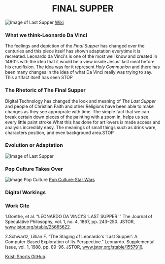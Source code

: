 # <center>FINAL SUPPER</center>
![Image of Last Supper](https://upload.wikimedia.org/wikipedia/commons/thumb/4/4b/%C3%9Altima_Cena_-_Da_Vinci_5.jpg/1024px-%C3%9Altima_Cena_-_Da_Vinci_5.jpg)
[Wiki](https://upload.wikimedia.org/wikipedia/commons/thumb/4/4b/%C3%9Altima_Cena_-_Da_Vinci_5.jpg/1024px-%C3%9Altima_Cena_-_Da_Vinci_5.jpg)

### What we think-Leonardo Da Vinci
The feelings and depiction of the _Final Supper_ has changed over the centuries and 
this piece itself has shown adaptation everytime it is recreated. Leonardo da Vinci's 
is one of the most well know and created in 1490's with the idea that it would be a view inside Jesus'
last meal before his crucifixion. The idea was for it represent _Holy Communion_ and there has been many changes in the idea of what Da Vinci really was trying to say. This artifact itself has seen STOP

### The Rhetoric of The Final Supper
Digital Technology has changed the look and meaning of _The Last Supper_ and people of Christian Faith and other Religions have been able to make changes as they see approprate with time. The simple fact that we can break  certain down pieces of the painting with a zoom in, helps us see every little paint stroke.What this has done for art lovers is made access and analysis incredibly easy. The meanings of small things such as drink ware, characters position, and even background area.STOP



### Evolution or Adaptation
![Image of Last Supper](https://media.beliefnet.com/~/media/photos-with-attribution/faiths/001/last%20supper%20_%20public%20domain%20wikimedia%20commons.jpg)


### Pop Culture Takes Over
![image Pop Culture](https://www.empireonline.com/images/uploaded/last-supper-star-wars.jpg)
[Pop Culture-Star Wars](https://www.empireonline.com/images/uploaded/last-supper-star-wars.jpg)

### Digital Workings


### Work Cite 
1.Goethe, et al. “LEONARDO DA VINCI'S ‘LAST SUPPER.’” The Journal of Speculative Philosophy, vol. 1, no. 4, 1867, pp. 243–250. JSTOR, www.jstor.org/stable/25665622.

2.Schwartz, Lillian F. “The Staging of Leonardo's ‘Last Supper’: A Computer-Based Exploration of Its Perspective.” Leonardo. Supplemental Issue, vol. 1, 1988, pp. 89–96. JSTOR, www.jstor.org/stable/1557916.

 [Kristi Shorts GitHub](https://github.com/KShort).
